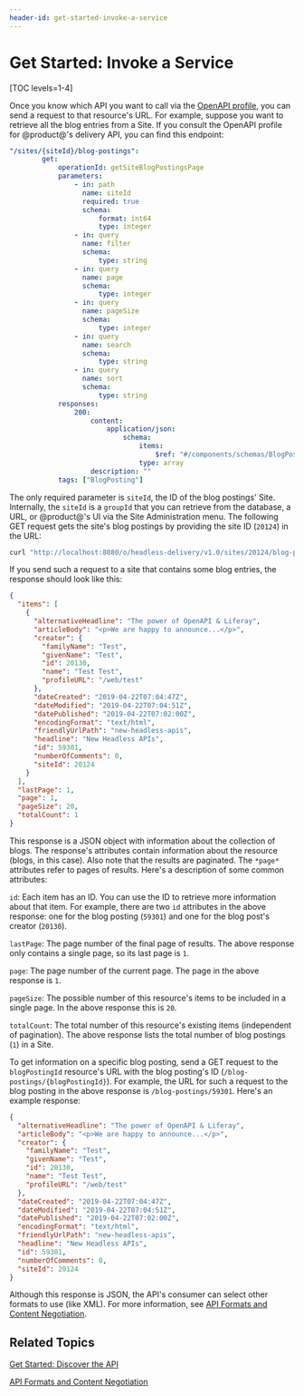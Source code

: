 ```yaml
---
header-id: get-started-invoke-a-service
---
```


# Get Started: Invoke a Service

[TOC levels=1-4]

Once you know which API you want to call via the 
[OpenAPI profile](/docs/7-2/frameworks/-/knowledge_base/f/get-started-discover-the-api), 
you can send a request to that resource's URL. For example, suppose you want to 
retrieve all the blog entries from a Site. If you consult the OpenAPI profile 
for @product@'s delivery API, you can find this endpoint: 

```yaml
"/sites/{siteId}/blog-postings":
        get:
            operationId: getSiteBlogPostingsPage
            parameters:
                - in: path
                  name: siteId
                  required: true
                  schema:
                      format: int64
                      type: integer
                - in: query
                  name: filter
                  schema:
                      type: string
                - in: query
                  name: page
                  schema:
                      type: integer
                - in: query
                  name: pageSize
                  schema:
                      type: integer
                - in: query
                  name: search
                  schema:
                      type: string
                - in: query
                  name: sort
                  schema:
                      type: string
            responses:
                200:
                    content:
                        application/json:
                            schema:
                                items:
                                    $ref: "#/components/schemas/BlogPosting"
                                type: array
                    description: ""
            tags: ["BlogPosting"]
```

The only required parameter is `siteId`, the ID of the blog postings' Site. 
Internally, the `siteId` is a `groupId` that you can retrieve from the database, 
a URL, or @product@'s UI via the Site Administration menu. The following GET 
request gets the site's blog postings by providing the site ID (`20124`) in the 
URL: 

```bash
curl "http://localhost:8080/o/headless-delivery/v1.0/sites/20124/blog-postings/" -u 'test@example.com:test'
```

If you send such a request to a site that contains some blog entries, the 
response should look like this: 

```json
{
  "items": [
    {
      "alternativeHeadline": "The power of OpenAPI & Liferay",
      "articleBody": "<p>We are happy to announce...</p>",
      "creator": {
        "familyName": "Test",
        "givenName": "Test",
        "id": 20130,
        "name": "Test Test",
        "profileURL": "/web/test"
      },
      "dateCreated": "2019-04-22T07:04:47Z",
      "dateModified": "2019-04-22T07:04:51Z",
      "datePublished": "2019-04-22T07:02:00Z",
      "encodingFormat": "text/html",
      "friendlyUrlPath": "new-headless-apis",
      "headline": "New Headless APIs",
      "id": 59301,
      "numberOfComments": 0,
      "siteId": 20124
    }
  ],
  "lastPage": 1,
  "page": 1,
  "pageSize": 20,
  "totalCount": 1
}
```

This response is a JSON object with information about the collection of blogs. 
The response's attributes contain information about the resource (blogs, in this 
case). Also note that the results are paginated. The `*page*` attributes refer 
to pages of results. Here's a description of some common attributes: 

`id`: Each item has an ID. You can use the ID to retrieve more information about 
that item. For example, there are two `id` attributes in the above response: one 
for the blog posting (`59301`) and one for the blog post's creator (`20130`). 

`lastPage`: The page number of the final page of results. The above response 
only contains a single page, so its last page is `1`. 

`page`: The page number of the current page. The page in the above response is 
`1`. 

`pageSize`: The possible number of this resource's items to be included in a 
single page. In the above response this is `20`. 

`totalCount`: The total number of this resource's existing items (independent of 
pagination). The above response lists the total number of blog postings (`1`) in 
a Site. 

To get information on a specific blog posting, send a GET request to the 
`blogPostingId` resource's URL with the blog posting's ID 
(`/blog-postings/{blogPostingId}`). For example, the URL for such a request to 
the blog posting in the above response is `/blog-postings/59301`. Here's an 
example response: 

```json
{
  "alternativeHeadline": "The power of OpenAPI & Liferay",
  "articleBody": "<p>We are happy to announce...</p>",
  "creator": {
    "familyName": "Test",
    "givenName": "Test",
    "id": 20130,
    "name": "Test Test",
    "profileURL": "/web/test"
  },
  "dateCreated": "2019-04-22T07:04:47Z",
  "dateModified": "2019-04-22T07:04:51Z",
  "datePublished": "2019-04-22T07:02:00Z",
  "encodingFormat": "text/html",
  "friendlyUrlPath": "new-headless-apis",
  "headline": "New Headless APIs",
  "id": 59301,
  "numberOfComments": 0,
  "siteId": 20124
}
```

Although this response is JSON, the API's consumer can select other formats to 
use (like XML). For more information, see 
[API Formats and Content Negotiation](/docs/7-2/frameworks/-/knowledge_base/f/api-formats-and-content-negotiation). 

## Related Topics

[Get Started: Discover the API](/docs/7-2/frameworks/-/knowledge_base/f/get-started-discover-the-api)

[API Formats and Content Negotiation](/docs/7-2/frameworks/-/knowledge_base/f/api-formats-and-content-negotiation)
